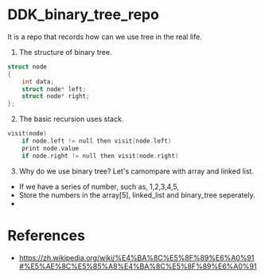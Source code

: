 # DDK_binary_tree_repo
It is a repo that records how can we use tree in the real life.

1. The structure of binary tree.
```C++
struct node
{
    int data;
    struct node* left;
    struct node* right;
};
```

2. The basic recursion uses stack.
```C++
visit(node)
    if node.left != null then visit(node.left)
    print node.value
    if node.right != null then visit(node.right)
```

3. Why do we use binary tree? Let's camompare with array and linked list.
* If we have a series of number, such as, 1,2,3,4,5,
* Store the numbers in the array[5], linked_list and binary_tree seperately.
* 


# References
* https://zh.wikipedia.org/wiki/%E4%BA%8C%E5%8F%89%E6%A0%91#%E5%AE%8C%E5%85%A8%E4%BA%8C%E5%8F%89%E6%A0%91
